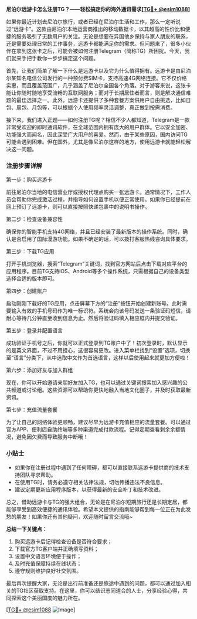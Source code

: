 **尼泊尔远游卡怎么注册TG？——轻松搞定你的海外通讯需求[[TG💪+ @esim1088](https://t.me/s/esim1088)]**

如果你最近计划去尼泊尔旅行，或者已经在尼泊尔生活和工作，那么一定听说过“远游卡”。这款由尼泊尔本地运营商推出的移动数据卡，以其超高的性价比和便捷的服务吸引了无数用户的关注。无论是想要在异国他乡保持与家人朋友的联系，还是需要处理日常的工作事务，远游卡都能满足你的需求。但问题来了，很多小伙伴在拿到这张卡之后，可能会被如何注册Telegram（简称TG）所困扰。今天，我们就来手把手教你一步步搞定这个问题。

首先，让我们简单了解一下什么是远游卡以及它为什么值得拥有。远游卡是由尼泊尔某知名电信公司发行的一种预付费SIM卡，支持高速4G网络连接。它不仅价格实惠，而且覆盖范围广，几乎涵盖了尼泊尔全国各个角落。对于游客来说，这张卡能让你随时随地享受流畅的互联网服务；而对于长期居住者而言，则是解决通信难题的最佳选择之一。此外，远游卡还提供了多种套餐方案供用户自由挑选，比如日包、周包、月包等，可以根据个人使用频率灵活调整，真正做到按需消费。

接下来，我们进入正题——如何注册TG呢？相信不少人都知道，Telegram是一款非常受欢迎的即时通讯软件，在全球范围内拥有庞大的用户群体。它以安全加密、功能强大而闻名，因此深受广大用户的喜爱。然而，由于某些原因，国内访问TG可能会遇到困难。但在国外，尤其是像尼泊尔这样的地方，使用远游卡就能轻松解决这一问题。

### 注册步骤详解

第一步：购买远游卡

前往尼泊尔当地的电信营业厅或授权代理点购买一张远游卡。通常情况下，工作人员会帮助你完成激活过程，并指导如何设置手机以便正常使用。如果你已经提前在网上预订了远游卡，则可以直接按照快递包裹中的说明书操作。

第二步：检查设备兼容性

确保你的智能手机支持4G网络，并且已经安装了最新版本的操作系统。同时，确认是否启用了国际漫游功能。如果不确定的话，可以拨打客服热线咨询具体要求。

第三步：下载TG应用

打开手机浏览器，搜索“Telegram”关键词，找到官方网站后点击下载对应平台的应用程序。目前TG支持iOS、Android等多个操作系统，只需根据自己的设备类型选择合适的版本即可。

第四步：创建账户

启动刚刚下载好的TG应用，点击屏幕下方的“注册”按钮开始创建新账号。此时需要输入有效的手机号码作为唯一标识符。系统会向该号码发送一条验证码短信，请耐心等待几分钟直至收到信息为止。然后将验证码填入相应框内并提交验证。

第五步：登录并配置语言

成功验证手机号之后，你就可以正式登录到TG账户中了！初次登录时，默认显示的是英文界面，不过不用担心，这很容易更改。进入菜单栏找到“设置”选项，切换至“语言”分类下，从中选取中文作为首选语言，这样以后使用起来就更加方便啦！

第六步：添加好友与加入群组

现在，你可以开始邀请亲朋好友加入TG，也可以通过关键词搜索加入感兴趣的公共频道或讨论组。这些资源可以帮助你更快地融入当地文化圈子，并及时获取最新资讯。

第七步：充值流量套餐

为了让自己的网络体验更顺畅，建议尽早为远游卡充值相应的流量套餐。可以通过官方APP、便利店自助终端等多种渠道完成付款流程。记得定期查看剩余余额情况，避免因欠费而导致服务中断哦！

### 小贴士

- 如果你在注册过程中遇到了任何障碍，都可以直接联系远游卡提供商的技术支持团队寻求帮助。
- 在使用TG时，请务必遵守相关法律法规，切勿传播违法不良信息。
- 建议定期更新应用程序版本，以获得最新的安全补丁和技术改进。

总之，借助远游卡与TG的强大组合，无论是在尼泊尔短期旅行还是长期定居，都能够享受到高效便捷的通讯体验。希望本文提供的指南能够帮到每一位正在为此发愁的朋友！如果你还有其他疑问，欢迎随时留言交流哦~

**总结一下关键点：**
1. 购买远游卡后记得检查设备是否符合要求；
2. 下载官方TG客户端并正确填写资料；
3. 设置中文语言环境便于操作；
4. 及时充值保障持续在线状态；
5. 遵守规则维护良好社交氛围。

最后再次提醒大家，无论是出行前准备还是旅途中遇到的问题，都可以通过加入相关的TG社区获取支持。在这里，你可以结识志同道合的人士，分享经验心得，共同探索这个美丽国度的魅力所在。

[[TG💪+ @esim1088](https://t.me/s/esim1088) ![Image](https://i.postimg.cc/4NQfJmqS/Snipaste-2025-05-13-00-14-12.png)]